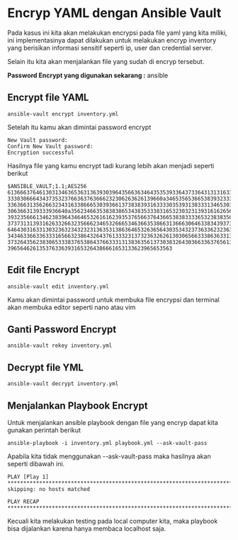 # Encryp YAML dengan Ansible Vault

Pada kasus ini kita akan melakukan encrypsi pada file yaml yang kita miliki, ini implementasinya dapat dilakukan untuk melakukan encryp inventory yang berisikan informasi sensitif seperti ip, user dan credential server.

Selain itu kita akan menjalankan file yang sudah di encryp tersebut.

**Password Encrypt yang digunakan sekarang :** ansible


## Encrypt file YAML
```
ansible-vault encrypt inventory.yml
```
Setelah itu kamu akan dimintai password encrypt
```
New Vault password: 
Confirm New Vault password: 
Encryption successful
```
Hasilnya file yang kamu encrypt tadi kurang lebih akan menjadi seperti berikut
```
$ANSIBLE_VAULT;1.1;AES256
61366637646130313463653631363930396435663634643535393364373364313131633033386661
3330306664343735323766363763666232306263626139660a346535653665383932333138613461
33636631356266323431633866653039366137383839316333303539313833313465303438313331
3063663139333936640a356234663538383865343835333831653230323139316162656339636663
39323566613462383964346465326161623935376566376436653838333365323838356563393636
37373131393162633266323566623465326665346366353866313666306463383439373739623463
64643031633130323632343232313635313863646532636564303534323736336232363639373762
34346336633633316566323864326437613332313732363262613030656633386363313436643237
37326435623830653338376538643766333131383635613730383264303663363765613461626336
3965646261353763363931653264386661653133623965653563

```


## Edit file Encrypt
```
ansible-vault edit inventory.yml
```
Kamu akan dimintai password untuk membuka file encrypsi dan terminal akan membuka editor seperti nano atau vim


## Ganti Password Encrypt
```
ansible-vault rekey inventory.yml
```


## Decrypt file YML
```
ansible-vault decrypt inventory.yml
```


## Menjalankan Playbook Encrypt
Untuk menjalankan ansible playbook dengan file yang encryp dapat kita gunakan perintah berikut
```
ansible-playbook -i inventory.yml playbook.yml --ask-vault-pass
```
Apabila kita tidak menggunakan --ask-vault-pass maka hasilnya akan seperti dibawah ini.
```
PLAY [Play 1] **********************************************************************************************************
skipping: no hosts matched

PLAY RECAP *************************************************************************************************************
```

Kecuali kita melakukan testing pada local computer kita, maka playbook bisa dijalankan karena hanya membaca localhost saja.